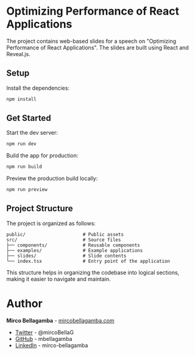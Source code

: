 # Optimizing Performance of React Applications

The project contains web-based slides for a speech on "Optimizing Performance of React Applications". The slides are built using React and Reveal.js.

## Setup

Install the dependencies:

```bash
npm install
```

## Get Started

Start the dev server:

```bash
npm run dev
```

Build the app for production:

```bash
npm run build
```

Preview the production build locally:

```bash
npm run preview
```

## Project Structure

The project is organized as follows:

```
public/                     # Public assets
src/                        # Source files
├── components/             # Reusable components
├── examples/               # Example applications
├── slides/                 # Slide contents
└── index.tsx               # Entry point of the application
```

This structure helps in organizing the codebase into logical sections, making it easier to navigate and maintain.

# Author

**Mirco Bellagamba** - [mircobellagamba.com](https://mircobellagamba.com/)

- [Twitter](https://x.com/mircoBellaG) - @mircoBellaG
- [GitHub](https://github.com/mbellagamba) - mbellagamba
- [LinkedIn](https://linkedin.com/in/mirco-bellagamba) - mirco-bellagamba
